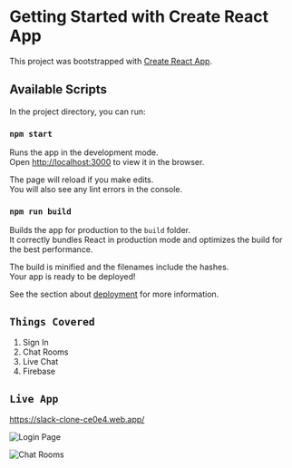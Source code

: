 # Getting Started with Create React App

This project was bootstrapped with [Create React App](https://github.com/facebook/create-react-app).

## Available Scripts

In the project directory, you can run:

### `npm start`

Runs the app in the development mode.\
Open [http://localhost:3000](http://localhost:3000) to view it in the browser.

The page will reload if you make edits.\
You will also see any lint errors in the console.

### `npm run build`

Builds the app for production to the `build` folder.\
It correctly bundles React in production mode and optimizes the build for the best performance.

The build is minified and the filenames include the hashes.\
Your app is ready to be deployed!

See the section about [deployment](https://facebook.github.io/create-react-app/docs/deployment) for more information.

## `Things Covered`
  1. Sign In
  2. Chat Rooms
  3. Live Chat
  4. Firebase

## `Live App`
https://slack-clone-ce0e4.web.app/

![Login Page](https://firebasestorage.googleapis.com/v0/b/slack-clone-ce0e4.appspot.com/o/slack%20login.PNG?alt=media&token=1d8098a1-50ca-4b48-b266-1d80c670c176)

![Chat Rooms](https://firebasestorage.googleapis.com/v0/b/slack-clone-ce0e4.appspot.com/o/slack%20inside.PNG?alt=media&token=da998d7f-881e-4b71-9cfc-d470d1721cd7)
